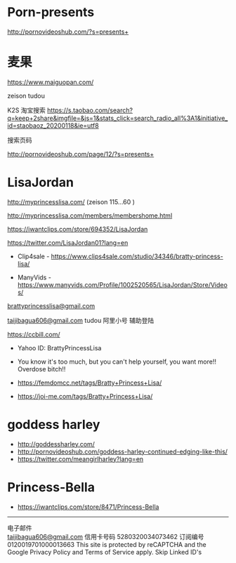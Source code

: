 # Porn-presents
http://pornovideoshub.com/?s=presents+


# 麦果
https://www.maiguopan.com/

zeison tudou

K2S 淘宝搜索
https://s.taobao.com/search?q=keep+2share&imgfile=&js=1&stats_click=search_radio_all%3A1&initiative_id=staobaoz_20200118&ie=utf8

搜索页码

http://pornovideoshub.com/page/12/?s=presents+


# LisaJordan
http://myprincesslisa.com/  (zeison 115...60 )

http://myprincesslisa.com/members/membershome.html

https://iwantclips.com/store/694352/LisaJordan 

https://twitter.com/LisaJordan01?lang=en

- Clip4sale -  https://www.clips4sale.com/studio/34346/bratty-princess-lisa/ 

- ManyVids - https://www.manyvids.com/Profile/1002520565/LisaJordan/Store/Videos/

brattyprincesslisa@gmail.com

taijibagua606@gmail.com  tudou   阿里小号 辅助登陆

https://ccbill.com/

- Yahoo ID: BrattyPrincessLisa 

- You know it's too much, but you can't help yourself, you want more!! Overdose bitch!!

- https://femdomcc.net/tags/Bratty+Princess+Lisa/

- https://joi-me.com/tags/Bratty+Princess+Lisa/


#  goddess harley

- http://goddessharley.com/
- http://pornovideoshub.com/goddess-harley-continued-edging-like-this/
- https://twitter.com/meangirlharley?lang=en

# Princess-Bella

- https://iwantclips.com/store/8471/Princess-Bella
-------------------------------------------


电子邮件	
taijibagua606@gmail.com
信用卡号码
5280320034073462
订阅编号	
0120019701000013663
This site is protected by reCAPTCHA and the Google Privacy Policy and Terms of Service apply.
Skip Linked ID's

